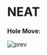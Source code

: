 # **NEAT**

**Hole Move:**


![prev](https://user-images.githubusercontent.com/66754574/127389584-887dea85-48fc-49af-8280-e90be82ffbe6.PNG)

